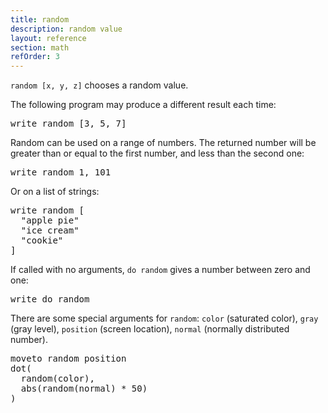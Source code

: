 ```yaml
---
title: random
description: random value
layout: reference
section: math
refOrder: 3
---
```


`random [x, y, z]` chooses a random value.

The following program may produce a different result each time:

<pre class="jumbo">
write random [3, 5, 7]
</pre>

Random can be used on a range of numbers.  The returned number
will be greater than or equal to the first number, and less than
the second one:

<pre class="jumbo">
write random 1, 101
</pre>

Or on a list of strings:

<pre class="jumbo">
write random [
  "apple pie"
  "ice cream"
  "cookie"
]
</pre>

If called with no arguments, `do random` gives a number between
zero and one:

<pre class="jumbo">
write do random
</pre>

There are some special arguments for `random`:
`color` (saturated color), `gray` (gray level),
`position` (screen location), `normal` (normally distributed number).

<pre class="jumbo">
moveto random position
dot(
  random(color),
  abs(random(normal) * 50)
)
</pre>
